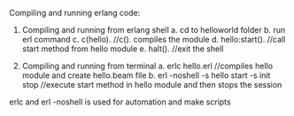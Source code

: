 Compiling and running erlang code:

1. Compiling and running from erlang shell
 a. cd to helloworld folder
 b. run erl command
 c. c(hello).  //c(<module-name>). compiles the module
 d. hello:start(). //call start method from hello module
 e. halt(). //exit the shell

2. Compiling and running from terminal
 a. erlc hello.erl //compiles hello module and create hello.beam file
 b. erl -noshell -s hello start -s init stop //execute start method in hello module and then stops the session

erlc and erl -noshell is used for automation and make scripts
